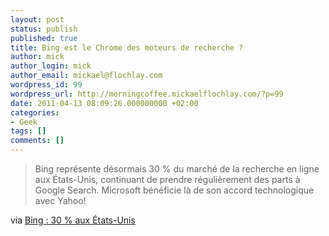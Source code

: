 ```yaml
---
layout: post
status: publish
published: true
title: Bing est le Chrome des moteurs de recherche ?
author: mick
author_login: mick
author_email: mickael@flochlay.com
wordpress_id: 99
wordpress_url: http://morningcoffee.mickaelflochlay.com/?p=99
date: 2011-04-13 08:09:26.000000000 +02:00
categories:
- Geek
tags: []
comments: []
---
```


> Bing représente désormais 30 % du marché de la recherche en ligne aux États-Unis, 
> continuant de prendre régulièrement des parts à Google Search. 
> Microsoft bénéficie là de son accord technologique avec Yahoo!

via [Bing : 30 % aux États-Unis][1]

[1]: http://www.macgeneration.com/news/voir/196112/bing-30-aux-etats-unis
